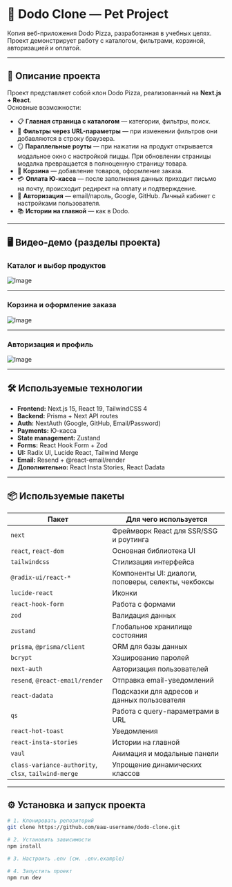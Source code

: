 # 🍕 Dodo Clone — Pet Project

Копия веб-приложения Dodo Pizza, разработанная в учебных целях.  
Проект демонстрирует работу с каталогом, фильтрами, корзиной, авторизацией и оплатой.

---

## 🚀 Описание проекта

Проект представляет собой клон Dodo Pizza, реализованный на **Next.js + React**.  
Основные возможности:

- 📋 **Главная страница с каталогом** — категории, фильтры, поиск.
- 🔗 **Фильтры через URL-параметры** — при изменении фильтров они добавляются в строку браузера.
- 🪞 **Параллельные роуты** — при нажатии на продукт открывается модальное окно с настройкой пиццы. При обновлении страницы модалка превращается в полноценную страницу товара.
- 🛒 **Корзина** — добавление товаров, оформление заказа.
- 💳 **Оплата Ю-касса** — после заполнения данных приходит письмо на почту, происходит редирект на оплату и подтверждение.
- 👤 **Авторизация** — email/пароль, Google, GitHub. Личный кабинет с настройками пользователя.
- 📚 **Истории на главной** — как в Dodo.

---

## 🖥️ Видео-демо (разделы проекта)

### Каталог и выбор продуктов
![Image](https://github.com/user-attachments/assets/75d63c4f-728c-439f-a53f-4686ae53a643)

---
### Корзина и оформление заказа
![Image](https://github.com/user-attachments/assets/4a2a0b1b-ca76-4c89-bb4b-39ca58d9fd29)

---
### Авторизация и профиль
![Image](https://github.com/user-attachments/assets/1d00f673-b7ec-4a71-a19c-438e19414bcb)

---

## 🛠️ Используемые технологии

- **Frontend:** Next.js 15, React 19, TailwindCSS 4
- **Backend:** Prisma + Next API routes
- **Auth:** NextAuth (Google, GitHub, Email/Password)
- **Payments:** Ю-касса
- **State management:** Zustand
- **Forms:** React Hook Form + Zod
- **UI:** Radix UI, Lucide React, Tailwind Merge
- **Email:** Resend + @react-email/render
- **Дополнительно:** React Insta Stories, React Dadata

---

## 📦 Используемые пакеты

| Пакет                                                | Для чего используется                               |
| ---------------------------------------------------- | --------------------------------------------------- |
| `next`                                               | Фреймворк React для SSR/SSG и роутинга              |
| `react`, `react-dom`                                 | Основная библиотека UI                              |
| `tailwindcss`                                        | Стилизация интерфейса                               |
| `@radix-ui/react-*`                                  | Компоненты UI: диалоги, поповеры, селекты, чекбоксы |
| `lucide-react`                                       | Иконки                                              |
| `react-hook-form`                                    | Работа с формами                                    |
| `zod`                                                | Валидация данных                                    |
| `zustand`                                            | Глобальное хранилище состояния                      |
| `prisma`, `@prisma/client`                           | ORM для базы данных                                 |
| `bcrypt`                                             | Хэширование паролей                                 |
| `next-auth`                                          | Авторизация пользователей                           |
| `resend`, `@react-email/render`                      | Отправка email-уведомлений                          |
| `react-dadata`                                       | Подсказки для адресов и данных пользователя         |
| `qs`                                                 | Работа с query-параметрами в URL                    |
| `react-hot-toast`                                    | Уведомления                                         |
| `react-insta-stories`                                | Истории на главной                                  |
| `vaul`                                               | Анимация и модальные панели                         |
| `class-variance-authority`, `clsx`, `tailwind-merge` | Упрощение динамических классов                      |

---

## ⚙️ Установка и запуск проекта

```bash
# 1. Клонировать репозиторий
git clone https://github.com/ваш-username/dodo-clone.git

# 2. Установить зависимости
npm install

# 3. Настроить .env (см. .env.example)

# 4. Запустить проект
npm run dev
```

